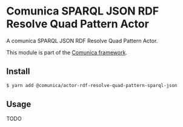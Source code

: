 # Comunica SPARQL JSON RDF Resolve Quad Pattern Actor

A comunica SPARQL JSON RDF Resolve Quad Pattern Actor.

This module is part of the [Comunica framework](https://github.com/comunica/comunica).

## Install

```bash
$ yarn add @comunica/actor-rdf-resolve-quad-pattern-sparql-json
```

## Usage

TODO
